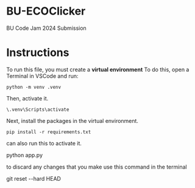 # BU-ECOClicker
BU Code Jam 2024 Submission

# Instructions
To run this file, you must create a **virtual environment**
To do this, open a Terminal in VSCode and run:
```
python -m venv .venv
```
Then, activate it.
```
\.venv\Scripts\activate
```

Next, install the packages in the virtual environment.
```
pip install -r requirements.txt
```

can also run this to activate it.

python app.py

to discard any changes that you make use this command in the terminal

git reset --hard HEAD


